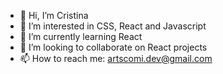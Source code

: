 - 👋 Hi, I’m Cristina
- 👀 I’m interested in CSS, React and Javascript
- 🌱 I’m currently learning React
- 💞️ I’m looking to collaborate on React projects
- 📫 How to reach me: artscomi.dev@gmail.com
